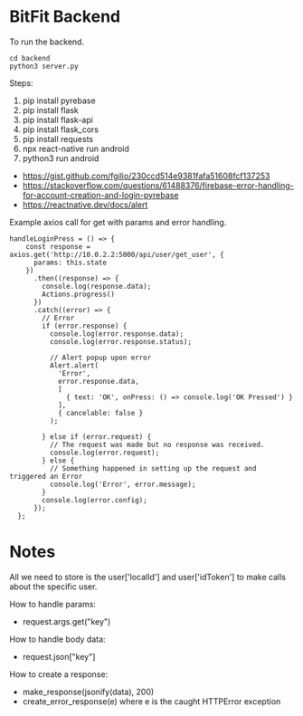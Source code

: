 # BitFit Backend

To run the backend.
```
cd backend
python3 server.py
```

Steps:
1. pip install pyrebase
2. pip install flask
3. pip install flask-api
4. pip install flask_cors
5. pip install requests
6. npx react-native run android
7. python3 run android


- https://gist.github.com/fgilio/230ccd514e9381fafa51608fcf137253  
- https://stackoverflow.com/questions/61488376/firebase-error-handling-for-account-creation-and-login-pyrebase  
- https://reactnative.dev/docs/alert

Example axios call for get with params and error handling.
```
handleLoginPress = () => {
    const response = axios.get('http://10.0.2.2:5000/api/user/get_user', {
      params: this.state
    })
      .then((response) => {
        console.log(response.data);
        Actions.progress()
      })
      .catch((error) => {
        // Error
        if (error.response) {
          console.log(error.response.data);
          console.log(error.response.status);

          // Alert popup upon error
          Alert.alert(
            'Error',
            error.response.data,
            [
              { text: 'OK', onPress: () => console.log('OK Pressed') }
            ],
            { cancelable: false }
          );

        } else if (error.request) {
          // The request was made but no response was received.
          console.log(error.request);
        } else {
          // Something happened in setting up the request and triggered an Error
          console.log('Error', error.message);
        }
        console.log(error.config);
      });
  };
```

# Notes

All we need to store is the user['localId'] and user['idToken'] to make calls about the specific user.

How to handle params:
- request.args.get("key")

How to handle body data:
- request.json["key"]

How to create a response:
- make_response(jsonify(data), 200)
- create_error_response(e) where e is the caught HTTPError exception

